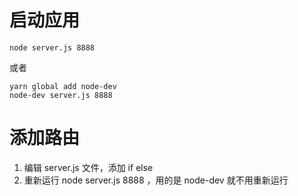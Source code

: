 # 启动应用
```
node server.js 8888
```
或者
```
yarn global add node-dev
node-dev server.js 8888
```
# 添加路由
1. 编辑 server.js 文件，添加 if else
2. 重新运行 node server.js 8888 ，用的是 node-dev 就不用重新运行
